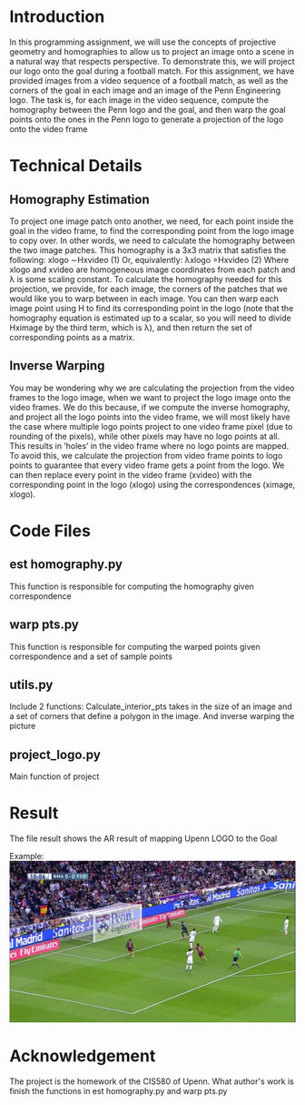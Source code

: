 # Introduction
In this programming assignment, we will use the concepts of projective geometry and homographies to allow us to project an image onto a scene in a natural way that respects perspective. To demonstrate this, we will project our logo onto the goal during a football
match. For this assignment, we have provided images from a video sequence of a football match, as well as the corners of the goal in each image and an image of the Penn Engineering logo. The task is, for each image in the video sequence, compute the homography between the Penn logo and the goal, and then warp the goal points onto the ones in the Penn logo to generate a projection of the logo onto the video frame

# Technical Details
## Homography Estimation
To project one image patch onto another, we need, for each point inside the goal in the video frame, to find the corresponding point from the logo image to copy over. In other words, we need to calculate the homography between the two image patches. This homography is a 3x3 matrix that satisfies the following:
xlogo ∼Hxvideo (1)
Or, equivalently:
λxlogo =Hxvideo (2)
Where xlogo and xvideo are homogeneous image coordinates from each patch and λ is some scaling constant. To calculate the homography needed for this projection, we provide, for each image, the corners of the patches that we would like you to warp between in each image.  You can then warp each image point using H to find its corresponding point in the logo (note that the homography equation is estimated up to a scalar, so you will need to divide Hximage by the third term, which is λ), and then return the set of corresponding points as a matrix.

## Inverse Warping
You may be wondering why we are calculating the projection from the video frames to the logo image, when we want to project the logo image onto the video frames. We do this because, if we compute the inverse homography, and project all the logo points into the video frame, we will most likely have the case where multiple logo points project to one video frame pixel (due to rounding of the pixels), while other pixels may have no logo points at all. This results in ’holes’ in the video frame where no logo points are mapped. To avoid this, we calculate the projection from video frame points to logo points to guarantee that every video frame gets a point from the logo.
We can then replace every point in the video frame (xvideo) with the corresponding point in the logo (xlogo) using the correspondences (ximage, xlogo).

# Code Files
## est homography.py
This function is responsible for computing the homography given correspondence
## warp pts.py
This function is responsible for computing the warped points given correspondence and
a set of sample points
## utils.py
Include 2 functions: Calculate_interior_pts takes in the size of an image and a set of corners that define a polygon in the image. And inverse warping the picture
## project_logo.py
Main function of project

# Result
The file result shows the AR result of mapping Upenn LOGO to the Goal

Example:
![pic](https://github.com/shunqiliu/Computer-vision/blob/master/AR%20implementation/Result/frame_100.png)

# Acknowledgement
The project is the homework of the CIS580 of Upenn. What author's work is finish the functions in est homography.py and warp pts.py
